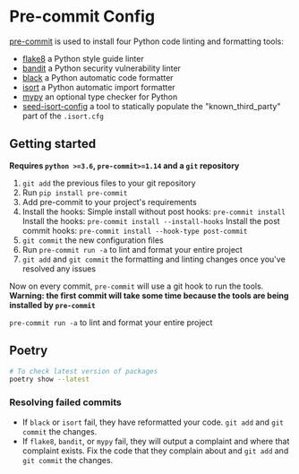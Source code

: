 # Pre-commit Config

[pre-commit](https://pre-commit.com/) is used to install four Python code linting and formatting
tools:

* [flake8](http://flake8.pycqa.org/en/latest/) a Python style guide linter
* [bandit](https://github.com/PyCQA/bandit) a Python security vulnerability linter
* [black](https://black.readthedocs.io/en/stable/) a Python automatic code formatter
* [isort](https://github.com/timothycrosley/isort) a Python automatic import formatter
* [mypy](https://github.com/python/mypy) an optional type checker for Python
* [seed-isort-config](https://github.com/asottile/seed-isort-config) a tool to statically
  populate the "known_third_party" part of the `.isort.cfg`

## Getting started

**Requires `python >=3.6`, `pre-commit>=1.14` and a `git` repository**

1. `git add` the previous files to your git repository
1. Run `pip install pre-commit`
1. Add pre-commit to your project's requirements
1. Install the hooks:
  Simple install without post hooks: `pre-commit install`
  Install the hooks: `pre-commit install --install-hooks`
  Install the post commit hooks: `pre-commit install --hook-type post-commit`
1. `git commit` the new configuration files
1. Run `pre-commit run -a` to lint and format your entire project
1. `git add` and `git commit` the formatting and linting changes once you've resolved any issues

Now on every commit, `pre-commit` will use a git hook to run the tools.
**Warning: the first commit will take some time because the tools are being installed by
`pre-commit`**

`pre-commit run -a` to lint and format your entire project

## Poetry

```bash
# To check latest version of packages
poetry show --latest
```

### Resolving failed commits

* If `black` or `isort` fail, they have reformatted your code. `git add` and `git commit`
  the changes.
* If `flake8`, `bandit`, or `mypy` fail, they will output a complaint and where that complaint
  exists. Fix the code that they complain about and `git add` and `git commit` the changes.

